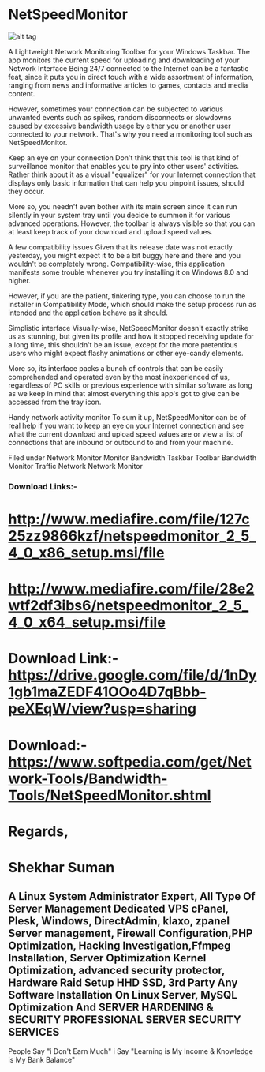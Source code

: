 # NetSpeedMonitor
![alt tag](https://github.com/ShekharSumanPro/NetSpeedMonitor/blob/master/NetSpeedMonitor.png)


A Lightweight Network Monitoring Toolbar for your Windows Taskbar. The app monitors the current speed for uploading and downloading of your Network Interface
Being 24/7 connected to the Internet can be a fantastic feat, since it puts you in direct touch with a wide assortment of information, ranging from news and informative articles to games, contacts and media content.

However, sometimes your connection can be subjected to various unwanted events such as spikes, random disconnects or slowdowns caused by excessive bandwidth usage by either you or another user connected to your network. That's why you need a monitoring tool such as NetSpeedMonitor.

Keep an eye on your connection
Don't think that this tool is that kind of surveillance monitor that enables you to pry into other users' activities. Rather think about it as a visual "equalizer" for your Internet connection that displays only basic information that can help you pinpoint issues, should they occur.

More so, you needn't even bother with its main screen since it can run silently in your system tray until you decide to summon it for various advanced operations. However, the toolbar is always visible so that you can at least keep track of your download and upload speed values.

A few compatibility issues
Given that its release date was not exactly yesterday, you might expect it to be a bit buggy here and there and you wouldn't be completely wrong. Compatibility-wise, this application manifests some trouble whenever you try installing it on Windows 8.0 and higher.

However, if you are the patient, tinkering type, you can choose to run the installer in Compatibility Mode, which should make the setup process run as intended and the application behave as it should.

Simplistic interface
Visually-wise, NetSpeedMonitor doesn't exactly strike us as stunning, but given its profile and how it stopped receiving update for a long time, this shouldn't be an issue, except for the more pretentious users who might expect flashy animations or other eye-candy elements.

More so, its interface packs a bunch of controls that can be easily comprehended and operated even by the most inexperienced of us, regardless of PC skills or previous experience with similar software as long as we keep in mind that almost everything this app's got to give can be accessed from the tray icon.

Handy network activity monitor
To sum it up, NetSpeedMonitor can be of real help if you want to keep an eye on your Internet connection and see what the current download and upload speed values are or view a list of connections that are inbound or outbound to and from your machine.

Filed under
Network Monitor Monitor Bandwidth Taskbar Toolbar Bandwidth Monitor Traffic Network
Network Monitor 
### Download Links:-
# http://www.mediafire.com/file/127c25zz9866kzf/netspeedmonitor_2_5_4_0_x86_setup.msi/file

# http://www.mediafire.com/file/28e2wtf2df3ibs6/netspeedmonitor_2_5_4_0_x64_setup.msi/file

# Download Link:- https://drive.google.com/file/d/1nDy1gb1maZEDF41OOo4D7qBbb-peXEqW/view?usp=sharing

# Download:- https://www.softpedia.com/get/Network-Tools/Bandwidth-Tools/NetSpeedMonitor.shtml

# Regards, 
# Shekhar Suman
A Linux System Administrator Expert, All Type Of Server Management Dedicated VPS cPanel, Plesk, Windows, DirectAdmin, klaxo, zpanel Server management, 
Firewall Configuration,PHP Optimization, Hacking Investigation,Ffmpeg Installation,
Server Optimization Kernel Optimization, advanced security protector, Hardware Raid Setup HHD SSD, 3rd Party Any Software Installation On Linux Server, MySQL Optimization
And
SERVER HARDENING & SECURITY PROFESSIONAL SERVER SECURITY SERVICES
---------------------------------------------------------------------------- 
People Say "i Don't Earn Much"  i Say "Learning is My Income & Knowledge is My Bank Balance"
